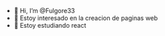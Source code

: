 - 👋 Hi, I’m @Fulgore33
- 👀 Estoy interesado en la creacion de paginas web
- 🌱 Estoy estudiando react


<!---
Fulgore33/Fulgore33 is a ✨ special ✨ repository because its `README.md` (this file) appears on your GitHub profile.
You can click the Preview link to take a look at your changes.
--->
